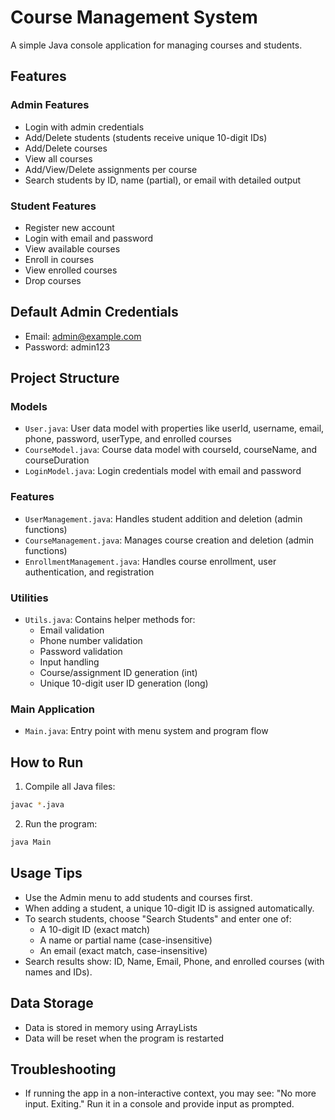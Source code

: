 # Course Management System

A simple Java console application for managing courses and students.

## Features

### Admin Features
- Login with admin credentials
- Add/Delete students (students receive unique 10-digit IDs)
- Add/Delete courses
- View all courses
- Add/View/Delete assignments per course
- Search students by ID, name (partial), or email with detailed output

### Student Features
- Register new account
- Login with email and password
- View available courses
- Enroll in courses
- View enrolled courses
- Drop courses

## Default Admin Credentials
- Email: admin@example.com
- Password: admin123

## Project Structure

### Models
- `User.java`: User data model with properties like userId, username, email, phone, password, userType, and enrolled courses
- `CourseModel.java`: Course data model with courseId, courseName, and courseDuration
- `LoginModel.java`: Login credentials model with email and password

### Features
- `UserManagement.java`: Handles student addition and deletion (admin functions)
- `CourseManagement.java`: Manages course creation and deletion (admin functions)
- `EnrollmentManagement.java`: Handles course enrollment, user authentication, and registration

### Utilities
- `Utils.java`: Contains helper methods for:
  - Email validation
  - Phone number validation
  - Password validation
  - Input handling
  - Course/assignment ID generation (int)
  - Unique 10-digit user ID generation (long)

### Main Application
- `Main.java`: Entry point with menu system and program flow

## How to Run
1. Compile all Java files:
```bash
javac *.java
```

2. Run the program:
```bash
java Main
```

## Usage Tips
- Use the Admin menu to add students and courses first.
- When adding a student, a unique 10-digit ID is assigned automatically.
- To search students, choose "Search Students" and enter one of:
  - A 10-digit ID (exact match)
  - A name or partial name (case-insensitive)
  - An email (exact match, case-insensitive)
- Search results show: ID, Name, Email, Phone, and enrolled courses (with names and IDs).

## Data Storage
- Data is stored in memory using ArrayLists
- Data will be reset when the program is restarted

## Troubleshooting
- If running the app in a non-interactive context, you may see: "No more input. Exiting." Run it in a console and provide input as prompted.